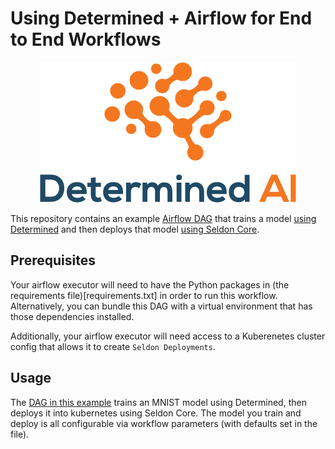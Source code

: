 # Using Determined + Airflow for End to End Workflows
<p align="center">
<img src="https://github.com/determined-ai/determined/raw/master/determined-logo.png"></p>

This repository contains an example [Airflow DAG](https://airflow.apache.org/) that trains a model [using Determined](https://github.com/determined-ai/determined) and then deploys that model [using Seldon Core](https://github.com/SeldonIO/seldon-core).

## Prerequisites
Your airflow executor will need to have the Python packages in (the requirements file)[requirements.txt] in order to run this workflow.  Alternatively, you can bundle this DAG with a virtual environment that has those dependencies installed.

Additionally, your airflow executor will need access to a Kuberenetes cluster config that allows it to create `Seldon Deployments`.

## Usage
The [DAG in this example](train_and_deploy_dag.py) trains an MNIST model using Determined, then deploys it into kubernetes using Seldon Core.  The model you train and deploy is all configurable via workflow parameters (with defaults set in the file).
